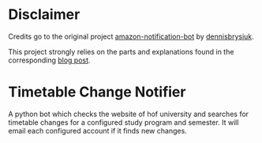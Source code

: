 # Disclaimer

Credits go to the original project 
[amazon-notification-bot](https://github.com/dbrysiuk/amazon-notification-bot) by 
[dennisbrysiuk](https://github.com/dbrysiuk/amazon-notification-bot/commits?author=dennisbrysiuk).

This project strongly relies on the parts and explanations found in the corresponding 
[blog post](https://medium.com/twodigits/create-a-web-crawler-notification-bot-6cc354a9b04c).

# Timetable Change Notifier

A python bot which checks the website of hof university and searches for timetable changes for a configured study 
program and semester.
It will email each configured account if it finds new changes.